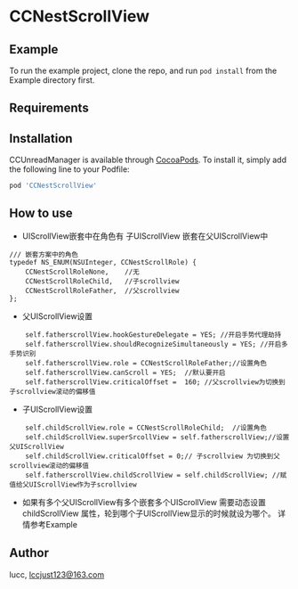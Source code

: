 # CCNestScrollView
## Example

To run the example project, clone the repo, and run `pod install` from the Example directory first.

## Requirements

## Installation

CCUnreadManager is available through [CocoaPods](https://cocoapods.org). To install
it, simply add the following line to your Podfile:

```ruby
pod 'CCNestScrollView'
```

## How to use
* UIScrollView嵌套中在角色有
子UIScrollView 嵌套在父UIScrollView中
```Objc
/// 嵌套方案中的角色
typedef NS_ENUM(NSUInteger, CCNestScrollRole) {
    CCNestScrollRoleNone,    //无
    CCNestScrollRoleChild,   //子scrollview
    CCNestScrollRoleFather,  //父scrollview
};
```
* 父UIScrollView设置
```Objc
    self.fatherscrollView.hookGestureDelegate = YES; //开启手势代理劫持
    self.fatherscrollView.shouldRecognizeSimultaneously = YES; //开启多手势识别
    self.fatherscrollView.role = CCNestScrollRoleFather;//设置角色
    self.fatherscrollView.canScroll = YES;  //默认要开启
    self.fatherscrollView.criticalOffset =  160; //父scrollview为切换到子scrollview滚动的偏移值
```

* 子UIScrollView设置
```Objc
    self.childScrollView.role = CCNestScrollRoleChild;  //设置角色
    self.childScrollView.superSrcollView = self.fatherscrollView;//设置父UIScrollView
    self.childScrollView.criticalOffset = 0;// 子scrollview 为切换到父scrollview滚动的偏移值
    self.fatherscrollView.childScrollView = self.childScrollView; //赋值给父UIScrollView作为子scrollview
```
* 如果有多个父UIScrollView有多个嵌套多个UIScrollView
需要动态设置 childScrollView 属性，轮到哪个子UIScrollView显示的时候就设为哪个。
详情参考Example
## Author

lucc, lccjust123@163.com
